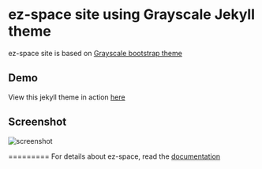 ez-space site using Grayscale Jekyll theme
==========================================

ez-space site is based on [Grayscale bootstrap theme ](http://ironsummitmedia.github.io/startbootstrap-grayscale/)

## Demo
View this jekyll theme in action [here](https://jeromelachaud.github.io/grayscale-theme)

## Screenshot
![screenshot](https://github.com/dmanzer2/jekyll-site/blob/master/img/ez-space.png)

=========
For details about ez-space, read the [documentation](https://github.com/dmanzer2/ez-space)
